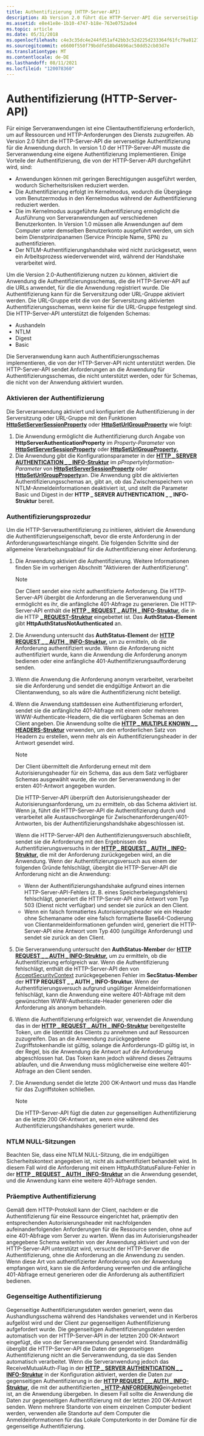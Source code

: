 ```yaml
---
title: Authentifizierung (HTTP-Server-API)
description: Ab Version 2.0 führt die HTTP-Server-API die serverseitige Authentifizierung für die Anwendung durch.
ms.assetid: e8e41e8e-1b10-4747-b18e-763e0752ade4
ms.topic: article
ms.date: 05/31/2018
ms.openlocfilehash: c4e3c35dc4e244fd51af42bb3c52d225d233364f61fc79a8127ef450e84016fe
ms.sourcegitcommit: e6600f550f79bddfe58bd4696ac50dd52cb03d7e
ms.translationtype: MT
ms.contentlocale: de-DE
ms.lasthandoff: 08/11/2021
ms.locfileid: "120078360"
---
```

# <a name="authentication-http-server-api"></a>Authentifizierung (HTTP-Server-API)

Für einige Serveranwendungen ist eine Clientauthentifizierung erforderlich, um auf Ressourcen und HTTP-Anforderungen des Diensts zuzugreifen. Ab Version 2.0 führt die HTTP-Server-API die serverseitige Authentifizierung für die Anwendung durch. In version 1.0 der HTTP-Server-API musste die Serveranwendung eine eigene Authentifizierung implementieren. Einige Vorteile der Authentifizierung, die von der HTTP-Server-API durchgeführt wird, sind:

-   Anwendungen können mit geringen Berechtigungen ausgeführt werden, wodurch Sicherheitsrisiken reduziert werden.
-   Die Authentifizierung erfolgt im Kernelmodus, wodurch die Übergänge vom Benutzermodus in den Kernelmodus während der Authentifizierung reduziert werden.
-   Die im Kernelmodus ausgeführte Authentifizierung ermöglicht die Ausführung von Serveranwendungen auf verschiedenen Benutzerkonten. In Version 1.0 müssen alle Anwendungen auf dem Computer unter demselben Benutzerkonto ausgeführt werden, um sich beim Dienstprinzipanamen (Service Principle Name, SPN) zu authentifizieren.
-   Der NTLM-Authentifizierungshandshake wird nicht zurückgesetzt, wenn ein Arbeitsprozess wiederverwendet wird, während der Handshake verarbeitet wird.

Um die Version 2.0-Authentifizierung nutzen zu können, aktiviert die Anwendung die Authentifizierungsschemas, die die HTTP-Server-API auf die URLs anwendet, für die die Anwendung registriert wurde. Die Authentifizierung kann für die Serversitzung oder URL-Gruppe aktiviert werden. Die URL-Gruppe erbt die von der Serversitzung aktivierten Authentifizierungsschemas, wenn keine für die URL-Gruppe festgelegt sind. Die HTTP-Server-API unterstützt die folgenden Schemas:

-   Aushandeln
-   NTLM
-   Digest
-   Basic

Die Serveranwendung kann auch Authentifizierungsschemas implementieren, die von der HTTP-Server-API nicht unterstützt werden. Die HTTP-Server-API sendet Anforderungen an die Anwendung für Authentifizierungsschemas, die nicht unterstützt werden, oder für Schemas, die nicht von der Anwendung aktiviert wurden.

### <a name="enabling-authentication"></a>Aktivieren der Authentifizierung

Die Serveranwendung aktiviert und konfiguriert die Authentifizierung in der Serversitzung oder URL-Gruppe mit den Funktionen [**HttpSetServerSessionProperty**](/windows/desktop/api/Http/nf-http-httpsetserversessionproperty) oder [**HttpSetUrlGroupProperty**](/windows/desktop/api/Http/nf-http-httpseturlgroupproperty) wie folgt:

1.  Die Anwendung ermöglicht die Authentifizierung durch Angabe von **HttpServerAuthenticationProperty** im *Property-Parameter* von [**HttpSetServerSessionProperty**](/windows/desktop/api/Http/nf-http-httpsetserversessionproperty) oder [**HttpSetUrlGroupProperty.**](/windows/desktop/api/Http/nf-http-httpseturlgroupproperty)
2.  Die Anwendung gibt die Konfigurationsparameter in der [**HTTP \_ SERVER AUTHENTICATION \_ \_ INFO-Struktur**](/windows/desktop/api/Http/ns-http-http_server_authentication_info) im *pPropertyInformation-Parameter* von [**HttpSetServerSessionProperty**](/windows/desktop/api/Http/nf-http-httpsetserversessionproperty) oder [**HttpSetUrlGroupProperty**](/windows/desktop/api/Http/nf-http-httpseturlgroupproperty)an. Die Anwendung gibt die aktivierten Authentifizierungsschemas an, gibt an, ob das Zwischenspeichern von NTLM-Anmeldeinformationen deaktiviert ist, und stellt die Parameter Basic und Digest in der **HTTP \_ SERVER AUTHENTICATION \_ \_ INFO-Struktur** bereit.

### <a name="authentication-procedure"></a>Authentifizierungsprozedur

Um die HTTP-Serverauthentifizierung zu initiieren, aktiviert die Anwendung die Authentifizierungseigenschaft, bevor die erste Anforderung in der Anforderungswarteschlange eingeht. Die folgenden Schritte sind der allgemeine Verarbeitungsablauf für die Authentifizierung einer Anforderung.

1.  Die Anwendung aktiviert die Authentifizierung. Weitere Informationen finden Sie im vorherigen Abschnitt "Aktivieren der Authentifizierung".
    > [!Note]  
    > Der Client sendet eine nicht authentifizierte Anforderung. Die HTTP-Server-API übergibt die Anforderung an die Serveranwendung und ermöglicht es ihr, die anfängliche 401-Abfrage zu generieren. Die HTTP-Server-API enthält die [**HTTP \_ REQUEST \_ AUTH \_ INFO-Struktur,**](/windows/desktop/api/Http/ns-http-http_request_auth_info) die in die HTTP [**\_ REQUEST-Struktur**](/previous-versions/windows/desktop/legacy/aa364545(v=vs.85)) eingebettet ist. Das **AuthStatus-Element** gibt **HttpAuthStatusNotAuthenticated** an.

     

2.  Die Anwendung untersucht das **AuthStatus-Element** der [**HTTP REQUEST \_ \_ AUTH \_ INFO-Struktur,**](/windows/desktop/api/Http/ns-http-http_request_auth_info) um zu ermitteln, ob die Anforderung authentifiziert wurde. Wenn die Anforderung nicht authentifiziert wurde, kann die Anwendung die Anforderung anonym bedienen oder eine anfängliche 401-Authentifizierungsaufforderung senden.
3.  Wenn die Anwendung die Anforderung anonym verarbeitet, verarbeitet sie die Anforderung und sendet die endgültige Antwort an die Clientanwendung, so als wäre die Authentifizierung nicht beteiligt.
4.  Wenn die Anwendung stattdessen eine Authentifizierung erfordert, sendet sie die anfängliche 401-Abfrage mit einem oder mehreren WWW-Authenticate-Headern, die die verfügbaren Schemas an den Client angeben. Die Anwendung sollte die [**HTTP \_ MULTIPLE KNOWN \_ \_ HEADERS-Struktur**](/windows/desktop/api/Http/ns-http-http_multiple_known_headers) verwenden, um den erforderlichen Satz von Headern zu erstellen, wenn mehr als ein Authentifizierungsheader in der Antwort gesendet wird.
    > [!Note]
    >
    > Der Client übermittelt die Anforderung erneut mit dem Autorisierungsheader für ein Schema, das aus dem Satz verfügbarer Schemas ausgewählt wurde, die von der Serveranwendung in der ersten 401-Antwort angegeben wurden.
    >
    > Die HTTP-Server-API überprüft den Autorisierungsheader der Autorisierungsanforderung, um zu ermitteln, ob das Schema aktiviert ist. Wenn ja, führt die HTTP-Server-API die Authentifizierung durch und verarbeitet alle Austauschvorgänge für Zwischenanforderungen/401-Antworten, bis der Authentifizierungshandshake abgeschlossen ist.
    >
    > Wenn die HTTP-Server-API den Authentifizierungsversuch abschließt, sendet sie die Anforderung mit den Ergebnissen des Authentifizierungsversuchs in der [**HTTP \_ REQUEST \_ AUTH \_ INFO-Struktur,**](/windows/desktop/api/Http/ns-http-http_request_auth_info) die mit der Anforderung zurückgegeben wird, an die Anwendung. Wenn der Authentifizierungsversuch aus einem der folgenden Gründe fehlschlägt, übergibt die HTTP-Server-API die Anforderung nicht an die Anwendung:
    >
    > -   Wenn der Authentifizierungshandshake aufgrund eines internen HTTP-Server-API-Fehlers (z. B. eines Speicherbelegungsfehlers) fehlschlägt, generiert die HTTP-Server-API eine Antwort vom Typ 503 (Dienst nicht verfügbar) und sendet sie zurück an den Client.
    > -   Wenn ein falsch formatiertes Autorisierungsheader wie ein Header ohne Schemaname oder eine falsch formatierte Base64-Codierung von Clientanmeldeinformationen gefunden wird, generiert die HTTP-Server-API eine Antwort vom Typ 400 (ungültige Anforderung) und sendet sie zurück an den Client.

     

5.  Die Serveranwendung untersucht den **AuthStatus-Member** der [**HTTP REQUEST \_ \_ AUTH \_ INFO-Struktur,**](/windows/desktop/api/Http/ns-http-http_request_auth_info) um zu ermitteln, ob die Authentifizierung erfolgreich war. Wenn die Authentifizierung fehlschlägt, enthält die HTTP-Server-API den von [AcceptSecurityContext](/previous-versions/windows/embedded/ms937012(v=msdn.10)) zurückgegebenen Fehler im **SecStatus-Member** der **HTTP REQUEST \_ \_ AUTH \_ INFO-Struktur.** Wenn der Authentifizierungsversuch aufgrund ungültiger Anmeldeinformationen fehlschlägt, kann die Anwendung eine weitere 401-Abfrage mit dem gewünschten WWW-Authenticate-Header generieren oder die Anforderung als anonym behandeln.
6.  Wenn die Authentifizierung erfolgreich war, verwendet die Anwendung das in der [**HTTP \_ REQUEST \_ AUTH \_ INFO-Struktur**](/windows/desktop/api/Http/ns-http-http_request_auth_info) bereitgestellte Token, um die Identität des Clients zu annehmen und auf Ressourcen zuzugreifen. Das an die Anwendung zurückgegebene Zugriffstokenhandle ist gültig, solange die Anforderungs-ID gültig ist, in der Regel, bis die Anwendung die Antwort auf die Anforderung abgeschlossen hat. Das Token kann jedoch während dieses Zeitraums ablaufen, und die Anwendung muss möglicherweise eine weitere 401-Abfrage an den Client senden.
7.  Die Anwendung sendet die letzte 200 OK-Antwort und muss das Handle für das Zugriffstoken schließen.
    > [!Note]  
    > Die HTTP-Server-API fügt die daten zur gegenseitigen Authentifizierung an die letzte 200 OK-Antwort an, wenn eine während des Authentifizierungshandshakes generiert wurde.

     

### <a name="ntlm-null-sessions"></a>NTLM NULL-Sitzungen

Beachten Sie, dass eine NTLM NULL-Sitzung, die im endgültigen Sicherheitskontext angegeben ist, nicht als authentifiziert behandelt wird. In diesem Fall wird die Anforderung mit einem HttpAuthStatusFailure-Fehler in der [**HTTP \_ REQUEST \_ AUTH \_ INFO-Struktur**](/windows/desktop/api/Http/ns-http-http_request_auth_info) an die Anwendung gesendet, und die Anwendung kann eine weitere 401-Abfrage senden.

### <a name="preemptive-authentication"></a>Präemptive Authentifizierung

Gemäß dem HTTP-Protokoll kann der Client, nachdem er die Authentifizierung für eine Ressource eingerichtet hat, präemptiv den entsprechenden Autorisierungsheader mit nachfolgenden aufeinanderfolgenden Anforderungen für die Ressource senden, ohne auf eine 401-Abfrage vom Server zu warten. Wenn das im Autorisierungsheader angegebene Schema weiterhin von der Anwendung aktiviert und von der HTTP-Server-API unterstützt wird, versucht der HTTP-Server die Authentifizierung, ohne die Anforderung an die Anwendung zu senden. Wenn diese Art von authentifizierter Anforderung von der Anwendung empfangen wird, kann sie die Anforderung verwerfen und die anfängliche 401-Abfrage erneut generieren oder die Anforderung als authentifiziert bedienen.

### <a name="mutual-authentication"></a>Gegenseitige Authentifizierung

Gegenseitige Authentifizierungsdaten werden generiert, wenn das Aushandlungsschema während des Handshakes verwendet und in Kerberos aufgelöst wird und der Client zur gegenseitigen Authentifizierung aufgefordert wurde. Die gegenseitigen Authentifizierungsdaten werden automatisch von der HTTP-Server-API in der letzten 200 OK-Antwort eingefügt, die von der Serveranwendung gesendet wird. Standardmäßig übergibt die HTTP-Server-API die Daten der gegenseitigen Authentifizierung nicht an die Serveranwendung, da sie das Senden automatisch verarbeitet. Wenn die Serveranwendung jedoch das ReceiveMutualAuth-Flag in der [**HTTP \_ SERVER AUTHENTICATION \_ \_ INFO-Struktur**](/windows/desktop/api/Http/ns-http-http_server_authentication_info) in der Konfiguration aktiviert, werden die Daten zur gegenseitigen Authentifizierung in der [**HTTP REQUEST \_ \_ AUTH \_ INFO-Struktur,**](/windows/desktop/api/Http/ns-http-http_request_auth_info) die mit der authentifizierten [**\_ HTTP-ANFORDERUNG**](/previous-versions/windows/desktop/legacy/aa364545(v=vs.85))eingebettet ist, an die Anwendung übergeben. In diesem Fall sollte die Anwendung die Daten zur gegenseitigen Authentifizierung mit der letzten 200 OK-Antwort senden. Wenn mehrere Standorte von einem einzelnen Computer bedient werden, verwenden alle Standorte auf dem Computer die Anmeldeinformationen für das Lokale Computerkonto in der Domäne für die gegenseitige Authentifizierung.

 

 
